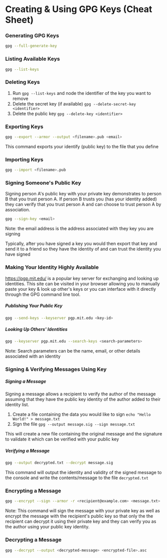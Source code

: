 # Creating & Using GPG Keys (Cheat Sheet)

### Generating GPG Keys

```bash
gpg --full-generate-key
```

### Listing Available Keys

```bash
gpg --list-keys
```

### Deleting Keys

1. Run `gpg --list-keys` and node the identifier of the key you want to remove
2. Delete the secret key (if available) `gpg --delete-secret-key <identifier>`
3. Delete the public key `gpg --delete-key <identifier>`

### Exporting Keys

```bash
gpg --export --armor --output <filename>.pub <email>
```

This command exports your identify (public key) to the file that you define

### Importing Keys

```bash
gpg --import <filename>.pub
```

### Signing Someone's Public Key

Signing person A's public key with your private key demonstrates to person B that you trust person A. If person B trusts you (has your identity added) they can verify that you trust person A and can choose to trust person A by association.

```bash
gpg --sign-key <email>
```
Note: the email address is the address associated with they key you are signing

Typically, after you have signed a key you would then export that key and send it to a friend so they have the identity of and can trust the identity you have signed

### Making Your Identity Highly Available

https://pgp.mit.edu/ is a popular key server for exchanging and looking up identities. This site can be visited in your browser allowing you to manually paste your key & look up other's keys or you can interface with it directly through the GPG command line tool.

##### Publishing Your Public Key

```bash
gpg --send-keys --keyserver pgp.mit.edu <key-id>
```

##### Looking Up Others' Identities

```bash
gpg --keyserver pgp.mit.edu --search-keys <search-parameters>
```

Note: Search parameters can be the name, email, or other details associated with an identity


### Signing & Verifying Messages Using Key

##### Signing a Message

Signing a message allows a recipient to verify the author of the message assuming that they have the public key identity of the author added to their identity list.

1. Create a file containing the data you would like to sign `echo "Hello World!" > message.txt`
2. Sign the file `gpg --output message.sig --sign message.txt`

This will create a new file containing the original message and the signature to validate it which can be verified with your public key

##### Verifying a Message

```bash
gpg --output decrypted.txt --decrypt message.sig
```

This command will output the identity and validity of the signed message to the console and write the contents/message to the file `decrypted.txt`

### Encrypting a Message

```bash
gpg --encrypt --sign --armor -r <recipient@example.com> <message.txt>
```
Note: This command will sign the message with your private key as well as encrypt the message with the recipient's public key so that only the the recipient can decrypt it using their private key and they can verify you as the author using your public key identity.

### Decrypting a Message

```bash
gpg --decrypt --output <decrypted-message> <encrypted-file>.asc
```
